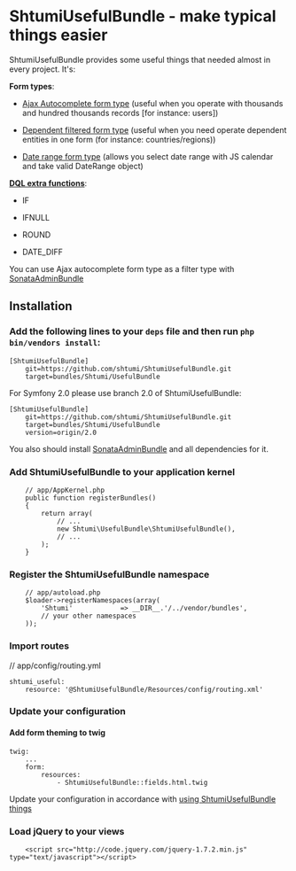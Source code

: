 ShtumiUsefulBundle - make typical things easier
===============================================

ShtumiUsefulBundle provides some useful things that needed almost in every project. It's:

**Form types**:

* [Ajax Autocomplete form type](https://github.com/shtumi/ShtumiUsefulBundle/blob/master/Resources/doc/ajax_autocomplete.rst) (useful when you operate with thousands and hundred thousands records [for instance: users])

* [Dependent filtered form type](https://github.com/shtumi/ShtumiUsefulBundle/blob/master/Resources/doc/dependent_filtered_entity.rst) (useful when you need operate dependent entities in one form (for instance: countries/regions))

* [Date range form type](https://github.com/shtumi/ShtumiUsefulBundle/blob/master/Resources/doc/daterange.rst) (allows you select date range with JS calendar and take valid DateRange object)

**[DQL extra functions](https://github.com/shtumi/ShtumiUsefulBundle/blob/master/Resources/doc/dql_functions.rst)**:

* IF

* IFNULL

* ROUND

* DATE_DIFF

You can use Ajax autocomplete form type as a filter type with [SonataAdminBundle](https://github.com/sonata-project/SonataAdminBundle)



## Installation

### Add the following lines to your  `deps` file and then run `php bin/vendors install`:

```
[ShtumiUsefulBundle]
    git=https://github.com/shtumi/ShtumiUsefulBundle.git
    target=bundles/Shtumi/UsefulBundle
```

For Symfony 2.0 please use branch 2.0 of ShtumiUsefulBundle:

```
[ShtumiUsefulBundle]
    git=https://github.com/shtumi/ShtumiUsefulBundle.git
    target=bundles/Shtumi/UsefulBundle
    version=origin/2.0
```

You also should install [SonataAdminBundle](https://github.com/sonata-project/SonataAdminBundle) and all dependencies for it.

### Add ShtumiUsefulBundle to your application kernel
```
    // app/AppKernel.php
    public function registerBundles()
    {
        return array(
            // ...
            new Shtumi\UsefulBundle\ShtumiUsefulBundle(),
            // ...
        );
    }
```
### Register the ShtumiUsefulBundle namespace
```
    // app/autoload.php
    $loader->registerNamespaces(array(
        'Shtumi'            => __DIR__.'/../vendor/bundles',
        // your other namespaces
    ));
```
### Import routes

// app/config/routing.yml

```
shtumi_useful:
    resource: '@ShtumiUsefulBundle/Resources/config/routing.xml'
```

### Update your configuration

#### Add form theming to twig
```
twig:
    ...
    form:
        resources:
            - ShtumiUsefulBundle::fields.html.twig
```

Update your configuration in accordance with [using ShtumiUsefulBundle things](https://github.com/shtumi/ShtumiUsefulBundle/blob/master/Resources/doc/index.rst)

### Load jQuery to your views
```
    <script src="http://code.jquery.com/jquery-1.7.2.min.js" type="text/javascript"></script>
```
